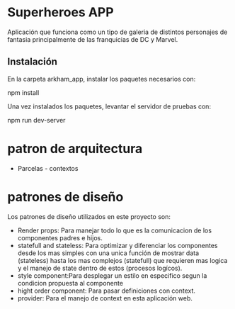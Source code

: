 # Superheroes APP
Aplicación que funciona como un tipo de galeria de distintos personajes de fantasia principalmente de las franquicias de DC y Marvel.

## Instalación
En la carpeta arkham_app, instalar los paquetes necesarios con:

npm install

Una vez instalados los paquetes, levantar el servidor de pruebas con:

npm run dev-server

# patron de arquitectura

* Parcelas - contextos
# patrones de diseño
Los patrones de diseño utilizados en este proyecto son:

* Render props: Para manejar todo lo que es la comunicacion de los componentes padres e hijos.
* statefull and stateless: Para optimizar y diferenciar los componentes desde los mas simples con una unica función de mostrar data (stateless) hasta los mas complejos (statefull) que requieren mas logica y el manejo de state dentro de estos (procesos logícos).
* style component:Para desplegar un estilo en especifico segun la condicion propuesta al componente
* hight order component: Para pasar definiciones con context.
* provider: Para el manejo de context en esta aplicación web.
